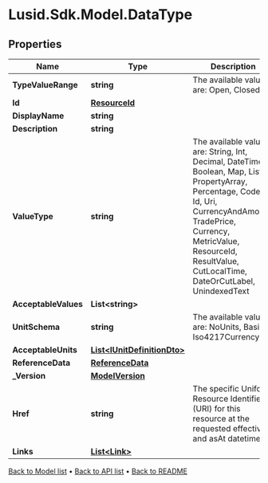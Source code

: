 # Lusid.Sdk.Model.DataType

## Properties

Name | Type | Description | Notes
------------ | ------------- | ------------- | -------------
**TypeValueRange** | **string** | The available values are: Open, Closed | 
**Id** | [**ResourceId**](ResourceId.md) |  | 
**DisplayName** | **string** |  | 
**Description** | **string** |  | 
**ValueType** | **string** | The available values are: String, Int, Decimal, DateTime, Boolean, Map, List, PropertyArray, Percentage, Code, Id, Uri, CurrencyAndAmount, TradePrice, Currency, MetricValue, ResourceId, ResultValue, CutLocalTime, DateOrCutLabel, UnindexedText | 
**AcceptableValues** | **List&lt;string&gt;** |  | [optional] 
**UnitSchema** | **string** | The available values are: NoUnits, Basic, Iso4217Currency | [optional] 
**AcceptableUnits** | [**List&lt;IUnitDefinitionDto&gt;**](IUnitDefinitionDto.md) |  | [optional] 
**ReferenceData** | [**ReferenceData**](ReferenceData.md) |  | [optional] 
**_Version** | [**ModelVersion**](ModelVersion.md) |  | [optional] 
**Href** | **string** | The specific Uniform Resource Identifier (URI) for this resource at the requested effective and asAt datetime. | [optional] 
**Links** | [**List&lt;Link&gt;**](Link.md) |  | [optional] 

[Back to Model list](../README.md#documentation-for-models) &#8226; [Back to API list](../README.md#documentation-for-api-endpoints) &#8226; [Back to README](../README.md)

